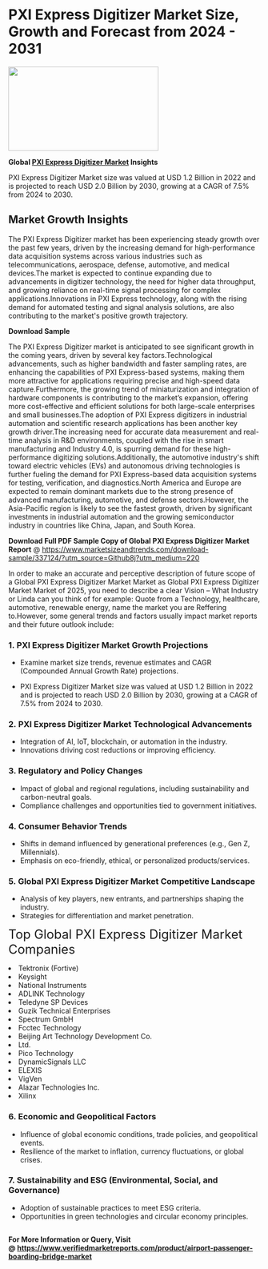 <H1>PXI Express Digitizer Market Size, Growth and Forecast from 2024 - 2031</H1><img class="aligncenter size-medium wp-image-584254" src="https://thirdeyenews.in/wp-content/uploads/2024/09/Global-Market-Research-300x168.jpeg" alt="" width="300" height="168" /><p><strong>Global&nbsp;<a href="https://www.marketsizeandtrends.com/download-sample/337124/?utm_source=Github8j?utm_medium=220">PXI Express Digitizer Market</a> Insights</strong></p><p>PXI Express Digitizer Market size was valued at USD 1.2 Billion in 2022 and is projected to reach USD 2.0 Billion by 2030, growing at a CAGR of 7.5% from 2024 to 2030.</p><p><h2>Market Growth Insights</h2> <p>The PXI Express Digitizer market has been experiencing steady growth over the past few years, driven by the increasing demand for high-performance data acquisition systems across various industries such as telecommunications, aerospace, defense, automotive, and medical devices.The market is expected to continue expanding due to advancements in digitizer technology, the need for higher data throughput, and growing reliance on real-time signal processing for complex applications.Innovations in PXI Express technology, along with the rising demand for automated testing and signal analysis solutions, are also contributing to the market's positive growth trajectory.</p> <p><strong>Download Sample</strong></p> <p>The PXI Express Digitizer market is anticipated to see significant growth in the coming years, driven by several key factors.Technological advancements, such as higher bandwidth and faster sampling rates, are enhancing the capabilities of PXI Express-based systems, making them more attractive for applications requiring precise and high-speed data capture.Furthermore, the growing trend of miniaturization and integration of hardware components is contributing to the market’s expansion, offering more cost-effective and efficient solutions for both large-scale enterprises and small businesses.The adoption of PXI Express digitizers in industrial automation and scientific research applications has been another key growth driver.The increasing need for accurate data measurement and real-time analysis in R&D environments, coupled with the rise in smart manufacturing and Industry 4.0, is spurring demand for these high-performance digitizing solutions.Additionally, the automotive industry's shift toward electric vehicles (EVs) and autonomous driving technologies is further fueling the demand for PXI Express-based data acquisition systems for testing, verification, and diagnostics.North America and Europe are expected to remain dominant markets due to the strong presence of advanced manufacturing, automotive, and defense sectors.However, the Asia-Pacific region is likely to see the fastest growth, driven by significant investments in industrial automation and the growing semiconductor industry in countries like China, Japan, and South Korea.</p> <p><span class=""><strong>Download Full PDF Sample Copy of Global PXI Express Digitizer Market Report</strong> @ <a href="https://www.marketsizeandtrends.com/download-sample/337124/?utm_source=Github8j?utm_medium=220" target="_blank">https://www.marketsizeandtrends.com/download-sample/337124/?utm_source=Github8j?utm_medium=220</a></span></p><p>In order to make an accurate and perceptive description of future scope of a Global&nbsp;PXI Express Digitizer Market Market as Global&nbsp;PXI Express Digitizer Market Market of 2025, you need to describe a clear Vision &ndash; What Industry or Linda can you think of for example: Quote from a Technology, healthcare, automotive, renewable energy, name the market you are Reffering to.However, some general trends and factors usually impact market reports and their future outlook include:</p><h3>1.&nbsp;<strong>PXI Express Digitizer Market Growth Projections</strong></h3><ul><li>Examine market size trends, revenue estimates and CAGR (Compounded Annual Growth Rate) projections.</li><li><p>PXI Express Digitizer Market size was valued at USD 1.2 Billion in 2022 and is projected to reach USD 2.0 Billion by 2030, growing at a CAGR of 7.5% from 2024 to 2030.</p></li></ul><h3>2.&nbsp;<strong>PXI Express Digitizer Market Technological Advancements</strong></h3><ul><li>Integration of AI, IoT, blockchain, or automation in the industry.</li><li>Innovations driving cost reductions or improving efficiency.</li></ul><h3>3.&nbsp;<strong>Regulatory and Policy Changes</strong></h3><ul><li>Impact of global and regional regulations, including sustainability and carbon-neutral goals.</li><li>Compliance challenges and opportunities tied to government initiatives.</li></ul><h3>4.&nbsp;<strong>Consumer Behavior Trends</strong></h3><ul><li>Shifts in demand influenced by generational preferences (e.g., Gen Z, Millennials).</li><li>Emphasis on eco-friendly, ethical, or personalized products/services.</li></ul><h3>5.&nbsp;<strong>Global PXI Express Digitizer Market Competitive Landscape</strong></h3><ul><li>Analysis of key players, new entrants, and partnerships shaping the industry.</li><li>Strategies for differentiation and market penetration.</li></ul><p data-pm-slice="1 1 []"><span style="color: inherit; font-family: inherit; font-size: 25px;">Top Global PXI Express Digitizer Market Companies</span></p><div class="" data-test-id=""><p><li>Tektronix (Fortive)</li><li> Keysight</li><li> National Instruments</li><li> ADLINK Technology</li><li> Teledyne SP Devices</li><li> Guzik Technical Enterprises</li><li> Spectrum GmbH</li><li> Fcctec Technology</li><li> Beijing Art Technology Development Co.</li><li> Ltd.</li><li> Pico Technology</li><li> DynamicSignals LLC</li><li> ELEXIS</li><li> VigVen</li><li> Alazar Technologies Inc.</li><li> Xilinx</li></p></div><h3>6.&nbsp;<strong>Economic and Geopolitical Factors</strong></h3><ul><li>Influence of global economic conditions, trade policies, and geopolitical events.</li><li>Resilience of the market to inflation, currency fluctuations, or global crises.</li></ul><h3>7.&nbsp;<strong>Sustainability and ESG (Environmental, Social, and Governance)</strong></h3><ul><li>Adoption of sustainable practices to meet ESG criteria.</li><li>Opportunities in green technologies and circular economy principles.</li></ul><h2><strong style="font-size: 14px;">For More Information or Query, Visit @&nbsp;</strong><a style="background-color: #ffffff; font-size: 14px;" href="https://www.marketsizeandtrends.com/report/pxi-express-digitizer-market/" target="_blank">https://www.verifiedmarketreports.com/product/airport-passenger-boarding-bridge-market</a></h2>